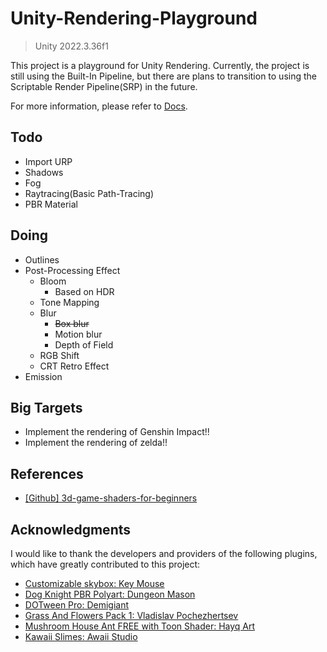 # Unity-Rendering-Playground

> Unity 2022.3.36f1

This project is a playground for Unity Rendering. Currently, the project is still using the Built-In Pipeline, but there are plans to transition to using the Scriptable Render Pipeline(SRP) in the future.

For more information, please refer to [Docs](Docs).

## Todo
- Import URP
- Shadows
- Fog
- Raytracing(Basic Path-Tracing)
- PBR Material

## Doing
- Outlines
- Post-Processing Effect
    - Bloom
        - Based on HDR
    - Tone Mapping
    - Blur
        - ~~Box blur~~
        - Motion blur
        - Depth of Field
    - RGB Shift
    - CRT Retro Effect
- Emission

## Big Targets
- Implement the rendering of Genshin Impact!!
- Implement the rendering of zelda!!

## References
- [[Github] 3d-game-shaders-for-beginners](https://github.com/lettier/3d-game-shaders-for-beginners/tree/master)

## Acknowledgments

I would like to thank the developers and providers of the following plugins, which have greatly contributed to this project:

- [Customizable skybox: Key Mouse](https://assetstore.unity.com/packages/2d/textures-materials/sky/customizable-skybox-174576#description)
- [Dog Knight PBR Polyart: Dungeon Mason](https://assetstore.unity.com/packages/3d/characters/animals/dog-knight-pbr-polyart-135227)
- [DOTween Pro: Demigiant](https://assetstore.unity.com/packages/tools/visual-scripting/dotween-pro-32416)
- [Grass And Flowers Pack 1: Vladislav Pochezhertsev](https://assetstore.unity.com/packages/2d/textures-materials/nature/grass-and-flowers-pack-1-17100)
- [Mushroom House Ant FREE with Toon Shader: Hayq Art](https://assetstore.unity.com/packages/3d/environments/urban/mushroom-house-ant-free-with-toon-shader-225810)
- [Kawaii Slimes: Awaii Studio](https://assetstore.unity.com/packages/3d/characters/creatures/kawaii-slimes-221172)